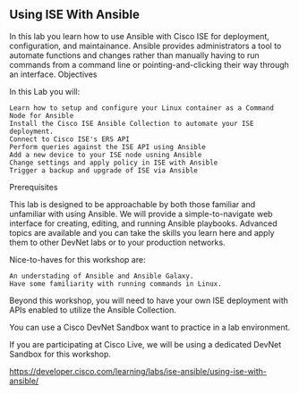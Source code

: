 ## Using ISE With Ansible

In this lab you learn how to use Ansible with Cisco ISE for deployment, configuration, and maintainance. Ansible provides administrators a tool to automate functions and changes rather than manually having to run commands from a command line or pointing-and-clicking their way through an interface.
Objectives

In this Lab you will:

    Learn how to setup and configure your Linux container as a Command Node for Ansible
    Install the Cisco ISE Ansible Collection to automate your ISE deployment.
    Connect to Cisco ISE's ERS API
    Perform queries against the ISE API using Ansible
    Add a new device to your ISE node usning Ansible
    Change settings and apply policy in ISE with Ansible
    Trigger a backup and upgrade of ISE via Ansible

Prerequisites

This lab is designed to be approachable by both those familiar and unfamiliar with using Ansible. We will provide a simple-to-navigate web interface for creating, editing, and running Ansible playbooks. Advanced topics are available and you can take the skills you learn here and apply them to other DevNet labs or to your production networks.

Nice-to-haves for this workshop are:

    An understading of Ansible and Ansible Galaxy.
    Have some familiarity with running commands in Linux.

Beyond this workshop, you will need to have your own ISE deployment with APIs enabled to utilize the Ansible Collection.

You can use a Cisco DevNet Sandbox want to practice in a lab environment.

If you are participating at Cisco Live, we will be using a dedicated DevNet Sandbox for this workshop.

https://developer.cisco.com/learning/labs/ise-ansible/using-ise-with-ansible/
